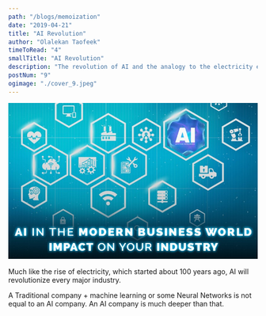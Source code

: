 ```yaml
---
path: "/blogs/memoization"
date: "2019-04-21"
title: "AI Revolution"
author: "Olalekan Taofeek"
timeToRead: "4"
smallTitle: "AI Revolution"
description: "The revolution of AI and the analogy to the electricity era."
postNum: "9"
ogimage: "./cover_9.jpeg"
---
```


<img src="./cover_9.jpeg"/>
<br/>

Much like the rise of electricity, which started about 100 years ago, AI will revolutionize every major industry.

A Traditional company + machine learning or some Neural Networks is not equal to an AI company.
An AI company is much deeper than that.
